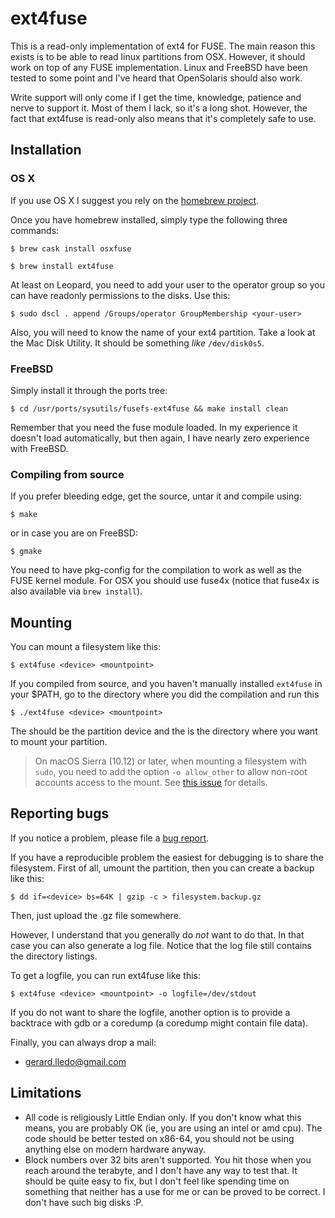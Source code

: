 ext4fuse 
======
This is a read-only implementation of ext4 for FUSE.  The main reason this
exists is to be able to read linux partitions from OSX.  However, it should
work on top of any FUSE implementation.  Linux and FreeBSD have been tested to
some point and I've heard that OpenSolaris should also work.

Write support will only come if I get the time, knowledge, patience and nerve
to support it.  Most of them I lack, so it's a long shot.  However, the fact
that ext4fuse is read-only also means that it's completely safe to use.

## Installation
### OS X 
If you use OS X I suggest you rely on the [homebrew project](http://mxcl.github.com/homebrew/).

Once you have homebrew installed, simply type the following three commands:

`$ brew cask install osxfuse`

`$ brew install ext4fuse`

At least on Leopard, you need to add your user to the operator group so you can
have readonly permissions to the disks.  Use this:

`$ sudo dscl . append /Groups/operator GroupMembership <your-user>`

Also, you will need to know the <device> name of your ext4 partition.  Take a
look at the Mac Disk Utility.  It should be something _like_ `/dev/disk0s5`.

### FreeBSD 
Simply install it through the ports tree:

`$ cd /usr/ports/sysutils/fusefs-ext4fuse && make install clean`

Remember that you need the fuse module loaded.  In my experience it doesn't
load automatically, but then again, I have nearly zero experience with FreeBSD.

### Compiling from source
If you prefer bleeding edge, get the source, untar it and compile using:

`$ make`

or in case you are on FreeBSD:

`$ gmake`

You need to have pkg-config for the compilation to work as well as the FUSE
kernel module.  For OSX you should use fuse4x (notice that fuse4x is also
available via `brew install`).

## Mounting 
You can mount a filesystem like this:

`$ ext4fuse <device> <mountpoint>`

If you compiled from source, and you haven't manually installed `ext4fuse` in
your $PATH, go to the directory where you did the compilation and run this

`$ ./ext4fuse <device> <mountpoint>`

The <device> should be the partition device and the <mountpoint> is the
directory where you want to mount your partition.

> On macOS Sierra (10.12) or later, when mounting a filesystem with `sudo`, you need to add the option `-o allow_other` to allow non-root accounts access to the mount. See [this issue](https://github.com/gerard/ext4fuse/issues/36) for details.

## Reporting bugs 
If you notice a problem, please file a [bug report](http://github.com/gerard/ext4fuse/issues).

If you have a reproducible problem the easiest for debugging is to share the
filesystem.  First of all, umount the partition, then you can create a backup
like this:

`$ dd if=<device> bs=64K | gzip -c > filesystem.backup.gz`

Then, just upload the .gz file somewhere.

However, I understand that you generally do *not* want to do that.  In that
case you can also generate a log file.  Notice that the log file still contains
the directory listings.

To get a logfile, you can run ext4fuse like this:

`$ ext4fuse <device> <mountpoint> -o logfile=/dev/stdout`

If you do not want to share the logfile, another option is to provide a
backtrace with gdb or a coredump (a coredump might contain file data).

Finally, you can always drop a mail:
  * gerard.lledo@gmail.com

## Limitations
 * All code is religiously Little Endian only.  If you don't know what this
   means, you are probably OK (ie, you are using an intel or amd cpu).  The
   code should be better tested on x86-64, you should not be using anything
   else on modern hardware anyway.
 * Block numbers over 32 bits aren't supported.  You hit those when you reach
   around the terabyte, and I don't have any way to test that.  It should be
   quite easy to fix, but I don't feel like spending time on something that
   neither has a use for me or can be proved to be correct.  I don't have such
   big disks :P.
